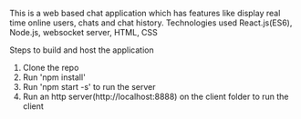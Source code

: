 This is a web based chat application which has features like display real time online users, chats and chat history.
Technologies used React.js(ES6), Node.js, websocket server, HTML, CSS 

Steps to build and host the application

1. Clone the repo
2. Run 'npm install'
3. Run 'npm start -s' to run the server
4. Run an http server(http://localhost:8888) on the client folder to run the client
 


 
